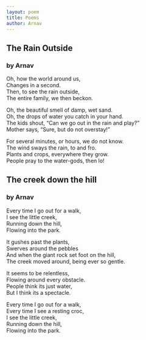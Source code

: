 ```yaml
---
layout: poem
title: Poems
author: Arnav
---
```


## The Rain Outside
### by Arnav


Oh, how the world around us,<br>
Changes in a second.<br>
Then, to see the rain outside,<br>
The entire family, we then beckon.

Oh, the beautiful smell of damp, wet sand.<br>
Oh, the drops of water you catch in your hand.<br>
The kids shout, “Can we go out in the rain and play?”<br>
Mother says, “Sure, but do not overstay!”

For several minutes, or hours, we do not know.<br>
The wind sways the rain, to and fro.<br>
Plants and crops, everywhere they grow.<br>
People pray to the water-gods, then lo!


## The creek down the hill
### by Arnav

Every time I go out for a walk,<br>
I see the little creek,<br>
Running down the hill,<br>
Flowing into the park.

It gushes past the plants,<br>
Swerves around the pebbles<br>
And when the giant rock set foot on the hill,<br>
The creek moved around, being ever so gentle.

It seems to be relentless,<br>
Flowing around every obstacle.<br>
People think its just water,<br>
But I think its a spectacle.

Every time I go out for a walk,<br>
Every time I see a resting croc,<br>
I see the little creek,<br>
Running down the hill,<br>
Flowing into the park.